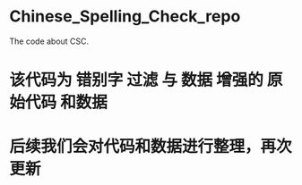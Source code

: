# Chinese_Spelling_Check_repo
The code about CSC.

# 该代码为 错别字 过滤 与 数据 增强的 原始代码 和数据
# 后续我们会对代码和数据进行整理，再次更新
